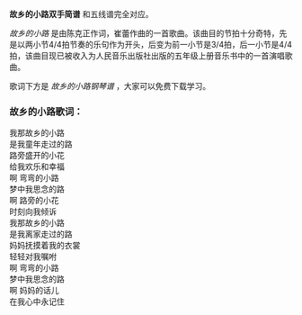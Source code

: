 

**故乡的小路双手简谱** 和五线谱完全对应。

_故乡的小路_
是由陈克正作词，崔蕾作曲的一首歌曲。该曲目的节拍十分奇特，先是以两小节4/4拍节奏的乐句作为开头，后变为前一小节是3/4拍，后一小节是4/4拍，该曲目现已被收入为人民音乐出版社出版的五年级上册音乐书中的一首演唱歌曲。

歌词下方是 _故乡的小路钢琴谱_ ，大家可以免费下载学习。

### 故乡的小路歌词：

我那故乡的小路  
是我童年走过的路  
路旁盛开的小花  
给我欢乐和幸福  
啊 弯弯的小路  
梦中我思念的路  
啊 路旁的小花  
时刻向我倾诉  
我那故乡的小路  
是我离家走过的路  
妈妈抚摸着我的衣裳  
轻轻对我嘱咐  
啊 弯弯的小路  
梦中我思念的路  
啊 妈妈的话儿  
在我心中永记住

